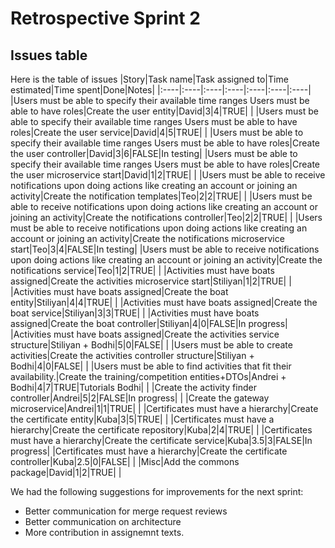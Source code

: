 # Retrospective Sprint 2

## Issues table
Here is the table of issues
|Story|Task name|Task assigned to|Time estimated|Time spent|Done|Notes|
|:----|:----|:----|:----|:----|:----|:----|
|Users must be able to specify their available time ranges Users must be able to have roles|Create the user entity|David|3|4|TRUE| |
|Users must be able to specify their available time ranges Users must be able to have roles|Create the user service|David|4|5|TRUE| |
|Users must be able to specify their available time ranges Users must be able to have roles|Create the user controller|David|3|6|FALSE|In testing|
|Users must be able to specify their available time ranges Users must be able to have roles|Create the user microservice start|David|1|2|TRUE| |
|Users must be able to receive notifications upon doing actions like creating an account or joining an activity|Create the notification templates|Teo|2|2|TRUE| |
|Users must be able to receive notifications upon doing actions like creating an account or joining an activity|Create the notifications controller|Teo|2|2|TRUE| |
|Users must be able to receive notifications upon doing actions like creating an account or joining an activity|Create the notifications microservice start|Teo|3|4|FALSE|In testing|
|Users must be able to receive notifications upon doing actions like creating an account or joining an activity|Create the notifications service|Teo|1|2|TRUE| |
|Activities must have boats assigned|Create the activities microservice start|Stiliyan|1|2|TRUE| |
|Activities must have boats assigned|Create the boat entity|Stiliyan|4|4|TRUE| |
|Activities must have boats assigned|Create the boat service|Stiliyan|3|3|TRUE| |
|Activities must have boats assigned|Create the boat controller|Stiliyan|4|0|FALSE|In progress|
|Activities must have boats assigned|Create the activities service structure|Stiliyan + Bodhi|5|0|FALSE| |
|Users must be able to create activities|Create the activities controller structure|Stiliyan + Bodhi|4|0|FALSE| |
|Users must be able to find activities that fit their availability.|Create the training/competition entities+DTOs|Andrei + Bodhi|4|7|TRUE|Tutorials Bodhi|
| |Create the activity finder controller|Andrei|5|2|FALSE|In progress|
| |Create the gateway microservice|Andrei|1|1|TRUE| |
|Certificates must have a hierarchy|Create the certificate entity|Kuba|3|5|TRUE| |
|Certificates must have a hierarchy|Create the certificate repository|Kuba|2|4|TRUE| |
|Certificates must have a hierarchy|Create the certificate service|Kuba|3.5|3|FALSE|In progress|
|Certificates must have a hierarchy|Create the certificate controller|Kuba|2.5|0|FALSE| |
|Misc|Add the commons package|David|1|2|TRUE| |

We had the following suggestions for improvements for the next sprint:
- Better communication for merge request reviews
- Better communication on architecture
- More contribution in assignemnt texts.